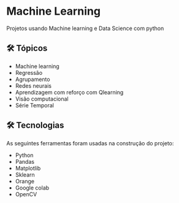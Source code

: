 # Machine Learning
 Projetos usando Machine learning e Data Science com python
 
## 🛠 Tópicos
- Machine learning
- Regressão
- Agrupamento
- Redes neurais
- Aprendizagem com reforço com Qlearning
- Visão computacional
- Série Temporal
 

## 🛠 Tecnologias

As seguintes ferramentas foram usadas na construção do projeto:

- Python
- Pandas
- Matplotlib
- Sklearn
- Orange
- Google colab
- OpenCV
